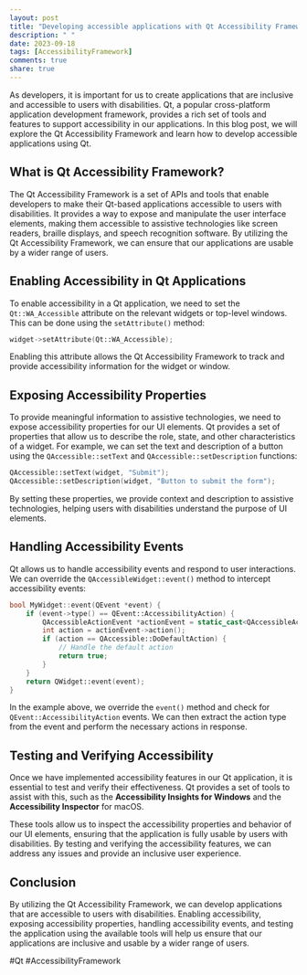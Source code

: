 ```yaml
---
layout: post
title: "Developing accessible applications with Qt Accessibility Framework"
description: " "
date: 2023-09-18
tags: [AccessibilityFramework]
comments: true
share: true
---
```


As developers, it is important for us to create applications that are inclusive and accessible to users with disabilities. Qt, a popular cross-platform application development framework, provides a rich set of tools and features to support accessibility in our applications. In this blog post, we will explore the Qt Accessibility Framework and learn how to develop accessible applications using Qt.

## What is Qt Accessibility Framework?

The Qt Accessibility Framework is a set of APIs and tools that enable developers to make their Qt-based applications accessible to users with disabilities. It provides a way to expose and manipulate the user interface elements, making them accessible to assistive technologies like screen readers, braille displays, and speech recognition software. By utilizing the Qt Accessibility Framework, we can ensure that our applications are usable by a wider range of users.

## Enabling Accessibility in Qt Applications

To enable accessibility in a Qt application, we need to set the `Qt::WA_Accessible` attribute on the relevant widgets or top-level windows. This can be done using the `setAttribute()` method:

```cpp
widget->setAttribute(Qt::WA_Accessible);
```

Enabling this attribute allows the Qt Accessibility Framework to track and provide accessibility information for the widget or window.

## Exposing Accessibility Properties

To provide meaningful information to assistive technologies, we need to expose accessibility properties for our UI elements. Qt provides a set of properties that allow us to describe the role, state, and other characteristics of a widget. For example, we can set the text and description of a button using the `QAccessible::setText` and `QAccessible::setDescription` functions:

```cpp
QAccessible::setText(widget, "Submit");
QAccessible::setDescription(widget, "Button to submit the form");
```

By setting these properties, we provide context and description to assistive technologies, helping users with disabilities understand the purpose of UI elements.

## Handling Accessibility Events

Qt allows us to handle accessibility events and respond to user interactions. We can override the `QAccessibleWidget::event()` method to intercept accessibility events:

```cpp
bool MyWidget::event(QEvent *event) {
    if (event->type() == QEvent::AccessibilityAction) {
        QAccessibleActionEvent *actionEvent = static_cast<QAccessibleActionEvent *>(event);
        int action = actionEvent->action();
        if (action == QAccessible::DoDefaultAction) {
            // Handle the default action
            return true;
        }
    }
    return QWidget::event(event);
}
```

In the example above, we override the `event()` method and check for `QEvent::AccessibilityAction` events. We can then extract the action type from the event and perform the necessary actions in response.

## Testing and Verifying Accessibility

Once we have implemented accessibility features in our Qt application, it is essential to test and verify their effectiveness. Qt provides a set of tools to assist with this, such as the **Accessibility Insights for Windows** and the **Accessibility Inspector** for macOS.

These tools allow us to inspect the accessibility properties and behavior of our UI elements, ensuring that the application is fully usable by users with disabilities. By testing and verifying the accessibility features, we can address any issues and provide an inclusive user experience.

## Conclusion

By utilizing the Qt Accessibility Framework, we can develop applications that are accessible to users with disabilities. Enabling accessibility, exposing accessibility properties, handling accessibility events, and testing the application using the available tools will help us ensure that our applications are inclusive and usable by a wider range of users.

#Qt #AccessibilityFramework